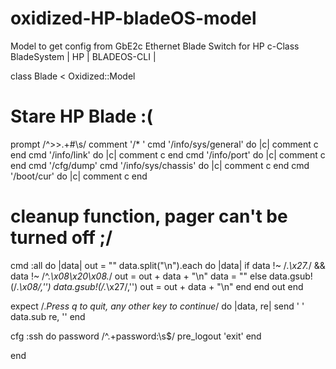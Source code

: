 # oxidized-HP-bladeOS-model
Model to get config from GbE2c Ethernet Blade Switch for HP c-Class BladeSystem | HP | BLADEOS-CLI | 


class Blade < Oxidized::Model
# Stare HP Blade :(
  prompt /^>>.+\#\s/
  comment  '/* '
  cmd '/info/sys/general' do |c|
     comment c
  end
  cmd '/info/link' do |c|
     comment c
  end
  cmd '/info/port' do |c|
     comment c
  end
  cmd '/cfg/dump'
  cmd '/info/sys/chassis' do |c|
     comment c
  end
  cmd '/boot/cur' do |c|
     comment c
  end

  # cleanup function, pager can't be turned off ;/
  cmd :all do |data|
    out = ""
    data.split("\n").each do |data|
        if data !~ /.*\x27.*/ && data !~ /^.*\x08\x20\x08.*/
            out = out + data + "\n"
            data = ""
        else
            data.gsub!(/.*\x08/,'')
            data.gsub!(/.*\x27/,'')
            out = out + data + "\n"
        end
    end
    out
  end

  expect /.*Press q to quit, any other key to continue*/ do |data, re|
      send ' '
      data.sub re, ''
  end

  cfg :ssh do
    password /^.+password:\s$/
    pre_logout 'exit'
  end

end
